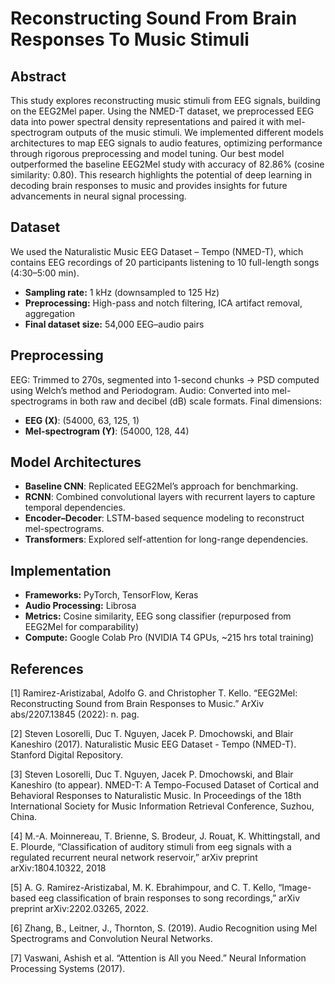 # Reconstructing Sound From Brain Responses To Music Stimuli

## Abstract
This study explores reconstructing music stimuli from EEG signals, building on the EEG2Mel paper. Using the NMED-T dataset, we preprocessed EEG data into power spectral density representations and paired it with mel-spectrogram outputs of the music stimuli. We implemented different models architectures to map EEG signals to audio features, optimizing performance through rigorous preprocessing and model tuning. Our best model outperformed the baseline EEG2Mel study with accuracy of 82.86% (cosine similarity: 0.80). This research highlights the potential of deep learning in decoding brain responses to music and provides insights for future advancements in neural signal processing.

## Dataset
We used the Naturalistic Music EEG Dataset – Tempo (NMED-T), which contains EEG recordings of 20 participants listening to 10 full-length songs (4:30–5:00 min).
* **Sampling rate:** 1 kHz (downsampled to 125 Hz)
* **Preprocessing:** High-pass and notch filtering, ICA artifact removal, aggregation
* **Final dataset size:** 54,000 EEG–audio pairs

## Preprocessing

EEG: Trimmed to 270s, segmented into 1-second chunks → PSD computed using Welch’s method and Periodogram.
Audio: Converted into mel-spectrograms in both raw and decibel (dB) scale formats.
Final dimensions:
* **EEG (X)**: (54000, 63, 125, 1)
* **Mel-spectrogram (Y)**: (54000, 128, 44)

## Model Architectures

* **Baseline CNN**: Replicated EEG2Mel’s approach for benchmarking.
* **RCNN**: Combined convolutional layers with recurrent layers to capture temporal dependencies.
* **Encoder–Decoder**: LSTM-based sequence modeling to reconstruct mel-spectrograms.
* **Transformers**: Explored self-attention for long-range dependencies.

## Implementation
* **Frameworks:** PyTorch, TensorFlow, Keras
* **Audio Processing:** Librosa
* **Metrics:** Cosine similarity, EEG song classifier (repurposed from EEG2Mel for comparability)
* **Compute:** Google Colab Pro (NVIDIA T4 GPUs, ~215 hrs total training)

## References
[1] Ramirez-Aristizabal, Adolfo G. and Christopher T. Kello. “EEG2Mel: Reconstructing Sound from Brain Responses to Music.” ArXiv abs/2207.13845 (2022): n. pag.

[2] Steven Losorelli, Duc T. Nguyen, Jacek P. Dmochowski, and Blair Kaneshiro (2017). Naturalistic Music EEG Dataset - Tempo (NMED-T). Stanford Digital Repository.

[3] Steven Losorelli, Duc T. Nguyen, Jacek P. Dmochowski, and Blair Kaneshiro (to appear). NMED-T: A Tempo-Focused Dataset of Cortical and Behavioral Responses to Naturalistic Music. In Proceedings of the 18th International Society for Music Information Retrieval Conference, Suzhou, China.

[4] M.-A. Moinnereau, T. Brienne, S. Brodeur, J. Rouat, K. Whittingstall, and E. Plourde, “Classification of auditory stimuli from eeg signals with a regulated recurrent neural network reservoir,” arXiv preprint arXiv:1804.10322, 2018

[5] A. G. Ramirez-Aristizabal, M. K. Ebrahimpour, and C. T. Kello, “Image-based eeg classification of brain responses to song recordings,” arXiv preprint arXiv:2202.03265, 2022.

[6] Zhang, B., Leitner, J., Thornton, S. (2019). Audio Recognition using Mel Spectrograms and Convolution Neural Networks.

[7] Vaswani, Ashish et al. “Attention is All you Need.” Neural Information Processing Systems (2017).
